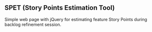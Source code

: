 ## SPET (Story Points Estimation Tool)

Simple web page with jQuery for estimating feature Story Points during backlog refinement session.


